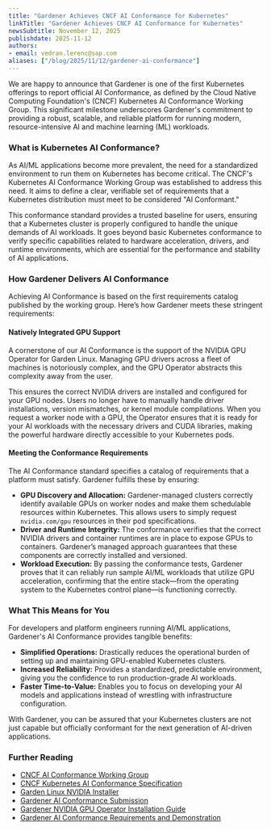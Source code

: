 ```yaml
---
title: "Gardener Achieves CNCF AI Conformance for Kubernetes"
linkTitle: "Gardener Achieves CNCF AI Conformance for Kubernetes"
newsSubtitle: November 12, 2025
publishdate: 2025-11-12
authors:
- email: vedran.lerenc@sap.com
aliases: ["/blog/2025/11/12/gardener-ai-conformance"]
---
```


We are happy to announce that Gardener is one of the first Kubernetes offerings to report official AI Conformance, as defined by the Cloud Native Computing Foundation's (CNCF) Kubernetes AI Conformance Working Group. This significant milestone underscores Gardener's commitment to providing a robust, scalable, and reliable platform for running modern, resource-intensive AI and machine learning (ML) workloads.

### What is Kubernetes AI Conformance?

As AI/ML applications become more prevalent, the need for a standardized environment to run them on Kubernetes has become critical. The CNCF's Kubernetes AI Conformance Working Group was established to address this need. It aims to define a clear, verifiable set of requirements that a Kubernetes distribution must meet to be considered "AI Conformant."

This conformance standard provides a trusted baseline for users, ensuring that a Kubernetes cluster is properly configured to handle the unique demands of AI workloads. It goes beyond basic Kubernetes conformance to verify specific capabilities related to hardware acceleration, drivers, and runtime environments, which are essential for the performance and stability of AI applications.

### How Gardener Delivers AI Conformance

Achieving AI Conformance is based on the first requirements catalog published by the working group. Here’s how Gardener meets these stringent requirements:

#### Natively Integrated GPU Support

A cornerstone of our AI Conformance is the support of the NVIDIA GPU Operator for Garden Linux. Managing GPU drivers across a fleet of machines is notoriously complex, and the GPU Operator abstracts this complexity away from the user.

This ensures the correct NVIDIA drivers are installed and configured for your GPU nodes. Users no longer have to manually handle driver installations, version mismatches, or kernel module compilations. When you request a worker node with a GPU, the Operator ensures that it is ready for your AI workloads with the necessary drivers and CUDA libraries, making the powerful hardware directly accessible to your Kubernetes pods.

#### Meeting the Conformance Requirements

The AI Conformance standard specifies a catalog of requirements that a platform must satisfy. Gardener fulfills these by ensuring:

*   **GPU Discovery and Allocation:** Gardener-managed clusters correctly identify available GPUs on worker nodes and make them schedulable resources within Kubernetes. This allows users to simply request `nvidia.com/gpu` resources in their pod specifications.
*   **Driver and Runtime Integrity:** The conformance verifies that the correct NVIDIA drivers and container runtimes are in place to expose GPUs to containers. Gardener’s managed approach guarantees that these components are correctly installed and versioned.
*   **Workload Execution:** By passing the conformance tests, Gardener proves that it can reliably run sample AI/ML workloads that utilize GPU acceleration, confirming that the entire stack—from the operating system to the Kubernetes control plane—is functioning correctly.

### What This Means for You

For developers and platform engineers running AI/ML applications, Gardener's AI Conformance provides tangible benefits:

*   **Simplified Operations:** Drastically reduces the operational burden of setting up and maintaining GPU-enabled Kubernetes clusters.
*   **Increased Reliability:** Provides a standardized, predictable environment, giving you the confidence to run production-grade AI workloads.
*   **Faster Time-to-Value:** Enables you to focus on developing your AI models and applications instead of wrestling with infrastructure configuration.

With Gardener, you can be assured that your Kubernetes clusters are not just capable but officially conformant for the next generation of AI-driven applications.

### Further Reading

*   [CNCF AI Conformance Working Group](https://github.com/cncf/ai-conformance)
*   [CNCF Kubernetes AI Conformance Specification](https://docs.google.com/document/d/1hXoSdh9FEs13Yde8DivCYjjXyxa7j4J8erjZPEGWuzc/edit?tab=t.0#heading=h.9j85ih1tpsk)
*   [Garden Linux NVIDIA Installer](https://github.com/gardenlinux/gardenlinux-nvidia-installer)
*   [Gardener AI Conformance Submission](https://github.com/gardener/gardener-ai-conformance)
*   [Gardener NVIDIA GPU Operator Installation Guide](https://github.com/gardener/gardener-ai-conformance/blob/main/v1.33/NVIDIA-GPU-Operator.md)
*   [Gardener AI Conformance Requirements and Demonstration](https://github.com/gardener/gardener-ai-conformance/tree/main/v1.33)
